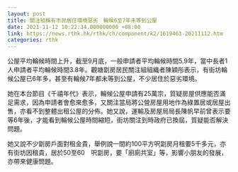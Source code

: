 ```yaml
---
layout: post
title: 關注組稱有市民居住環境惡劣　輪候6至7年未等到公屋
date: 2021-11-12 10:22:34.000000000 +08:00
link: https://news.rthk.hk/rthk/ch/component/k2/1619463-20211112.htm
categories: rthk
---
```


公屋平均輪候時間上升，截至9月底，一般申請者平均輪候時間5.9年，當中長者1人申請者平均輪候時間3.8年。觀塘劏房居民關注組組織者陳穎彤表示，有街坊輪候公屋已6年多，甚至有輪候7年都未等到公屋，不少居住於惡劣環境。

她在本台節目《千禧年代》表示，輪候公屋申請有25萬宗，質疑房屋供應能否滿足需求，因為申請者會愈來愈多，又關注當局將公營房屋用地作為綠置居或居屋出售，亦看不到整體出租公屋的分佈。她又說，運輸及房屋局局長陳帆早前曾表示要等6年後，才能看到輪候公屋時間縮短，街坊關注到時政府已換屆，質疑能否解決問題。

她又說不少劏房戶面對租金貴，舉例說一間約100平方呎劏房月租要5千多元，亦有街坊因租貴，居於50至60　呎劏房，要「廚廁共室」等，影響小朋友的發展，亦帶來健康問題。
